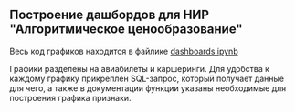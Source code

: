 ## Построение дашбордов для НИР "Алгоритмическое ценообразование"

Весь код графиков находится в файлике [dashboards.ipynb](dashboards.ipynb)

Графики разделены на авиабилеты и каршеринги. Для удобства к каждому графику прикреплен SQL-запрос, который получает данные для чего, а также в документации функции указаны необходимые для построения графика признаки.
